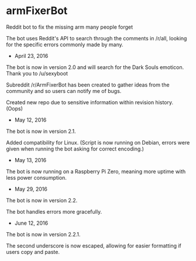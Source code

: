 # armFixerBot
Reddit bot to fix the missing arm many people forget

The bot uses Reddit's API to search through the comments in /r/all, looking for the specific errors commonly made by many.



- April 23, 2016

The bot is now in version 2.0 and will search for the Dark Souls emoticon. Thank you to /u/sexyboot

Subreddit /r/ArmFixerBot has been created to gather ideas from the community and so users can notify me of bugs.

Created new repo due to sensitive information within revision history. (Oops)


- May 12, 2016

The bot is now in version 2.1.

Added compatibility for Linux. (Script is now running on Debian, errors were given when running the bot asking for correct encoding.)

- May 13, 2016

The bot is now running on a Raspberry Pi Zero, meaning more uptime with less power consumption.

- May 29, 2016

The bot is now in version 2.2.

The bot handles errors more gracefully.

- June 12, 2016

The bot is now in version 2.2.1.

The second underscore is now escaped, allowing for easier formatting if users copy and paste.
